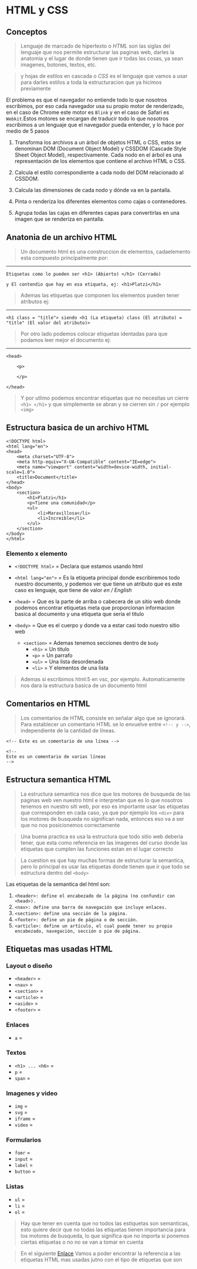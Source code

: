 # HTML y CSS

## Conceptos

> Lenguaje de marcado de hipertexto o *HTML* son las siglas del lenguaje que nos permite estructurar las paginas web, darles la anatomia y el lugar de donde tienen que ir todas las cosas, ya sean imagenes, botones, textos, etc.

> y hojas de estilos en cascada o *CSS* es el lenguaje que vamos a usar para darles estilos a toda la estructuracion que ya hicimos previamente 

El problema es que el navegador no entiende todo lo que nosotros escribimos, por eso cada navegador usa su propio motor de renderizado, en el caso de Chrome este motor es `Blink` y en el caso de Safari es `Webkit`.Estos motores se encargan de traducir todo lo que nosotros escribimos a un lenguaje que el navegador pueda entender, y lo hace por medio de 5 pasos

1. Transforma los archivos a un árbol de objetos HTML o CSS, estos se denominan DOM (Document Object Model) y CSSDOM (Cascade Style Sheet Object Model), respectivamente. Cada nodo en el árbol es una representación de los elementos que contiene el archivo HTML o CSS.

2. Calcula el estilo correspondiente a cada nodo del DOM relacionado al CSSDOM.

3. Calcula las dimensiones de cada nodo y dónde va en la pantalla.

4. Pinta o renderiza los diferentes elementos como cajas o contenedores.

5. Agrupa todas las cajas en diferentes capas para convertirlas en una imagen que se renderiza en pantalla.

## Anatonia de un archivo HTML

> Un documento html es una construccion de elementos, cadaelemento esta compuesto principalmente por:
---
```
Etiquetas como lo pueden ser <h1> (Abierto) </h1> (Cerrado)

y El contendio que hay en esa etiqueta, ej: <h1>Platzi</h1>
```

> Ademas las etiquetas que componen los elementos pueden tener atributos ej:
---
```
<h1 class = "title"> siendo <h1 (La etiqueta) class (El atributo) = "title" (El valor del atributo)>
```

> Por otro lado podemos colocar etiquetas identadas para que podamos leer mejor el documento ej:
---
```
<head>

    <p>

    </p>

</head>
```

> Y por utlimo podemos encontrar etiquetas que no necesitas un cierre `<h1> </h1>` y que simplemente se abran y se cierren sin `/` por ejemplo `<img>`

## Estructura basica de un archivo HTML

```
<!DOCTYPE html>
<html lang="en">
<head>
    <meta charset="UTF-8">
    <meta http-equiv="X-UA-Compatible" content="IE=edge">
    <meta name="viewport" content="width=device-width, initial-scale=1.0">
    <title>Document</title>
</head>
<body>
    <section>
        <h1>Platzi</h1>
        <p>Tiene una comunidad</p>
        <ul>
            <li>Maravillosa</li>                    
            <li>Increible</li>
        </ul>
    </section>
</body>
</html>
```
### Elemento x elemento

- `<!DOCTYPE html>` = Declara que estamos usando html

- `<html lang="en">` = Es la etiqueta principal donde escribiremos todo nuestro documento, y podemos ver que tiene un atributo que es este caso es lenguaje, que tiene de valor *en / English*

- `<head>` = Que es la parte de arriba o cabecera de un sitio web donde podemos encontrar etiquetas meta que proporcionan informacion basica al documento y una etiqueta que seria el titulo 

- `<body>` = Que es el cuerpo y donde va a estar casi todo nuestro sitio web 
    - `<section>` = Ademas tenemos secciones dentro de `body`
        - `<h1>` = Un titulo 
        - `<p>` = Un parrafo
        - `<ul>` = Una lista desordenada
        - `<li>` = Y elementos de una lista 

> Ademas si escribimos html:5 en vsc, por ejemplo. Automaticamente nos dara la estructura basica de un documento html 

## Comentarios en HTML

> Los comentarios de HTML consiste en señalar algo que se ignorará. Para establecer un comentario HTML se lo envuelve entre `<!-- y -->`, independiente de la cantidad de líneas.

```
<!-- Este es un comentario de una línea -->

<!--
Este es un comentario de varias líneas
-->
```

## Estructura semantica HTML

> La estructura semantica nos dice que los motores de busqueda de las paginas web ven nuestro html e interpretan que es lo que nosotros tenemos en nuestro siti web, por eso es importante usar las etiquetas que corresponden en cada caso, ya que por ejemplo los `<div>` para los motores de busqueda no significan nada, entonces eso va a ser que no nos posicionemos correctamente

> Una buena practica es usa la estructura que todo sitio web deberia tener, que esta como referencia en las imagenes del curso donde las etiquetas que cumplen las funciones estan en el lugar correcto 

> La cuestion es que hay muchas formas de estructurar la semantica, pero lo principal es usar las etiquetas donde tienen que ir que todo se estructura dentro del `<body>`

Las etiquetas de la semantica del html son:

1. `<header>: define el encabezado de la página (no confundir con <head>).`
2. `<nav>: define una barra de navegación que incluye enlaces.`
3. `<section>: define una sección de la página.`
4. `<footer>: define un pie de página o de sección.`
5. `<article>: define un artículo, el cual puede tener su propio encabezado, navegación, sección o pie de página.`

## Etiquetas mas usadas HTML

### Layout o diseño

- `<header>` = 
- `<nav>` = 
- `<section>` = 
- `<article>` = 
- `<aside>` = 
- `<footer>` = 

### Enlaces

- `a` =

### Textos

- `<h1> ... <h6>` = 
- `p` = 
- `span` = 

### Imagenes y video

- `img` = 
- `svg` = 
- `iframe` = 
- `video` = 

### Formularios

- `fomr` = 
- `input` = 
- `label` = 
- `button` = 

### Listas

- `ul` =
- `li` = 
- `ol` = 

> Hay que tener en cuenta que no todos las estiquetas son semanticas, esto quiere decir que no todas las etiquetas tienen importancia para los motores de busqueda, lo que significa que no importa si ponemos ciertas etiquetas o no no se van a tomar en cuenta 

> En el siguiente [Enlace](https://htmlreference.io/) Vamos a poder encontrar la referencia a las etiquetas HTML mas usadas jutno con el tipo de etiquetas que son